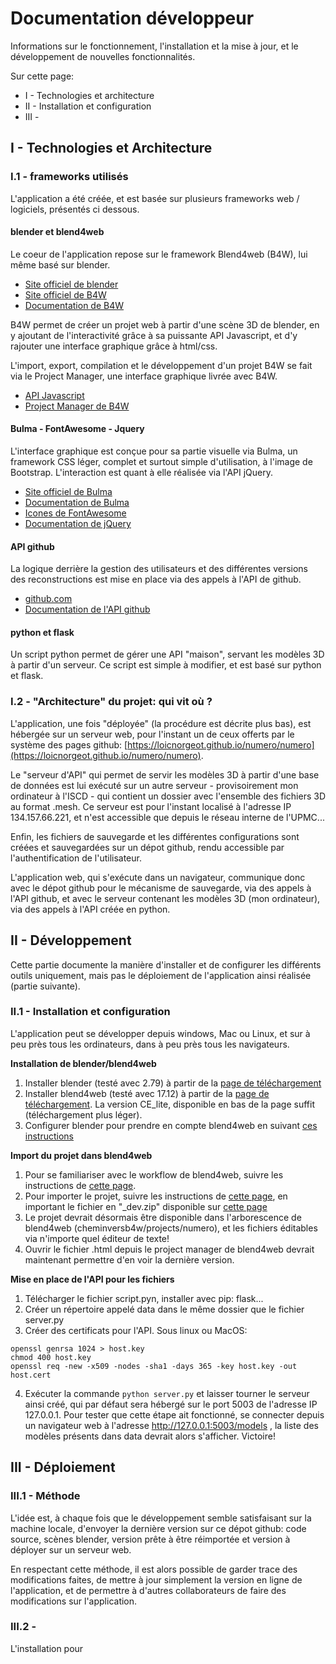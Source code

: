 # Documentation développeur
Informations sur le fonctionnement, l'installation et la mise à jour, et le développement de nouvelles fonctionnalités.

Sur cette page:
* I - Technologies et architecture
* II - Installation et configuration
* III - 

## I - Technologies et Architecture

### I.1 - frameworks utilisés
L'application a été créée, et est basée sur plusieurs frameworks web / logiciels, présentés ci dessous.

#### blender et blend4web
Le coeur de l'application repose sur le framework Blend4web (B4W), lui même basé sur blender. 

* [Site officiel de blender](https://www.blender.org/)
* [Site officiel de B4W](https://www.blend4web.com/en/)
* [Documentation de B4W](https://www.blend4web.com/doc/en/index.html)

B4W permet de créer un projet web à partir d'une scène 3D de blender, en y ajoutant de l'interactivité grâce à sa puissante API Javascript, et d'y rajouter une interface graphique grâce à html/css.

L'import, export, compilation et le développement d'un projet B4W se fait via le Project Manager, une interface graphique livrée avec B4W.

* [API Javascript](https://www.blend4web.com/api_doc/index.html)
* [Project Manager de B4W](https://www.blend4web.com/doc/en/project_manager.html)

#### Bulma - FontAwesome - Jquery
L'interface graphique est conçue pour sa partie visuelle via Bulma, un framework CSS léger, complet et surtout simple d'utilisation, à l'image de Bootstrap. L'interaction est quant à elle réalisée via l'API jQuery.

* [Site officiel de Bulma](https://bulma.io/)
* [Documentation de Bulma](https://bulma.io/documentation/)
* [Icones de FontAwesome](https://fontawesome.com/icons?d=gallery)
* [Documentation de jQuery](http://api.jquery.com/)

#### API github
La logique derrière la gestion des utilisateurs et des différentes versions des reconstructions est mise en place via des appels à l'API de github.

* [github.com](http://github.com)
* [Documentation de l'API github](https://developer.github.com/v3/)

#### python et flask
Un script python permet de gérer une API "maison", servant les modèles 3D à partir d'un serveur. Ce script est simple à modifier, et est basé sur python et flask. 

### I.2 - "Architecture" du projet: qui vit où ?
L'application, une fois "déployée" (la procédure est décrite plus bas), est hébergée sur un serveur web, pour l'instant un de ceux offerts par le système des pages github: [https://loicnorgeot.github.io/numero/numero](https://loicnorgeot.github.io/numero/numero).

Le "serveur d'API" qui permet de servir les modèles 3D à partir d'une base de données est lui exécuté sur un autre serveur - provisoirement mon ordinateur à l'ISCD - qui contient un dossier avec l'ensemble des fichiers 3D au format .mesh. Ce serveur est pour l'instant localisé à l'adresse IP 134.157.66.221, et n'est accessible que depuis le réseau interne de l'UPMC...

Enfin, les fichiers de sauvegarde et les différentes configurations sont créées et sauvegardées sur un dépot github, rendu accessible par l'authentification de l'utilisateur. 

L'application web, qui s'exécute dans un navigateur, communique donc avec le dépot github pour le mécanisme de sauvegarde, via des appels à l'API github, et avec le serveur contenant les modèles 3D (mon ordinateur), via des appels à l'API créée en python.

## II - Développement

Cette partie documente la manière d'installer et de configurer les différents outils uniquement, mais pas le déploiement de l'application ainsi réalisée (partie suivante).

### II.1 - Installation et configuration 

L'application peut se développer depuis windows, Mac ou Linux, et sur à peu près tous les ordinateurs, dans à peu près tous les navigateurs.

**Installation de blender/blend4web**
1. Installer blender (testé avec 2.79) à partir de la [page de téléchargement](https://www.blender.org/download/)
2. Installer blend4web (testé avec 17.12) à partir de la [page de téléchargement](https://www.blend4web.com/en/downloads/). La version CE_lite, disponible en bas de la page suffit (téléchargement plus léger).
3. Configurer blender pour prendre en compte blend4web en suivant [ces instructions](https://www.blend4web.com/doc/en/setup.html)

**Import du projet dans blend4web**
1. Pour se familiariser avec le workflow de blend4web, suivre les instructions de [cette page](https://www.blend4web.com/doc/en/workflow.html).
2. Pour importer le projet, suivre les instructions de [cette page](https://www.blend4web.com/doc/en/project_manager.html#project-import), en important le fichier en "_dev.zip" disponible sur [cette page](https://github.com/loicNorgeot/numero/releases)
3. Le projet devrait désormais être disponible dans l'arborescence de blend4web (cheminversb4w/projects/numero), et les fichiers éditables via n'importe quel éditeur de texte! 
4. Ouvrir le fichier .html depuis le project manager de blend4web devrait maintenant permettre d'en voir la dernière version.

**Mise en place de l'API pour les fichiers**
1. Télécharger le fichier script.pyn, installer avec pip: flask...
2. Créer un répertoire appelé data dans le même dossier que le fichier server.py
3. Créer des certificats pour l'API. Sous linux ou MacOS: 
```
openssl genrsa 1024 > host.key
chmod 400 host.key
openssl req -new -x509 -nodes -sha1 -days 365 -key host.key -out host.cert
```
4. Exécuter la commande `python server.py` et laisser tourner le serveur ainsi créé, qui par défaut sera hébergé sur le port 5003 de l'adresse IP 127.0.0.1. Pour tester que cette étape ait fonctionné, se connecter depuis un navigateur web à l'adresse http://127.0.0.1:5003/models , la liste des modèles présents dans data devrait alors s'afficher. Victoire!


## III - Déploiement

### III.1 - Méthode

L'idée est, à chaque fois que le développement semble satisfaisant sur la machine locale, d'envoyer la dernière version sur ce dépot github: code source, scènes blender, version prête à être réimportée et version à déployer sur un serveur web.

En respectant cette méthode, il est alors possible de garder trace des modifications faites, de mettre à jour simplement la version en ligne de l'application, et de permettre à d'autres collaborateurs de faire des modifications sur l'application.

### III.2 - 
L'installation pour 
